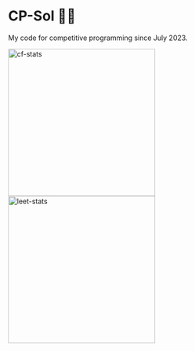 # CP-Sol 👋🏻
My code for competitive programming since July 2023. 

<a href="https://codeforces.com/profile/autoastt" target="_blank">
  <img 
    src="https://codeforces-readme-stats.vercel.app/api/card?username=autoastt&theme=dark&disable_animations=true&show_icons=true&force_username=true&border_color=404040" 
    height="300"
    alt="cf-stats"
    />
</a>

<a href="https://leetcode.com/autoastt_/" target="_blank">
  <img 
    src="https://leetcard.jacoblin.cool/autoastt_?theme=dark&font=Ubuntu&ext=contest&animation=false" 
    height="300"
    alt="leet-stats"
    />
</a>
